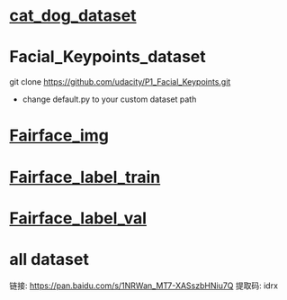 # [cat_dog_dataset](https://www.kaggle.com/datasets/tongpython/cat-and-dog)

# Facial_Keypoints_dataset
git clone https://github.com/udacity/P1_Facial_Keypoints.git

- change default.py to your custom dataset path

# [Fairface_img](https://drive.google.com/file/d/1Z1RqRo0_JiavaZw2yzZG6WETdZQ8qX86) 

# [Fairface_label_train](https://drive.google.com/file/d/1_rtz1M1zhvS0d5vVoXUamnohB6cJ02iJ) 

# [Fairface_label_val](https://drive.google.com/file/d/1k5vvyREmHDW5TSM9QgB04Bvc8C8_7dl-) 

# all dataset
链接: https://pan.baidu.com/s/1NRWan_MT7-XASszbHNiu7Q 提取码: idrx 





